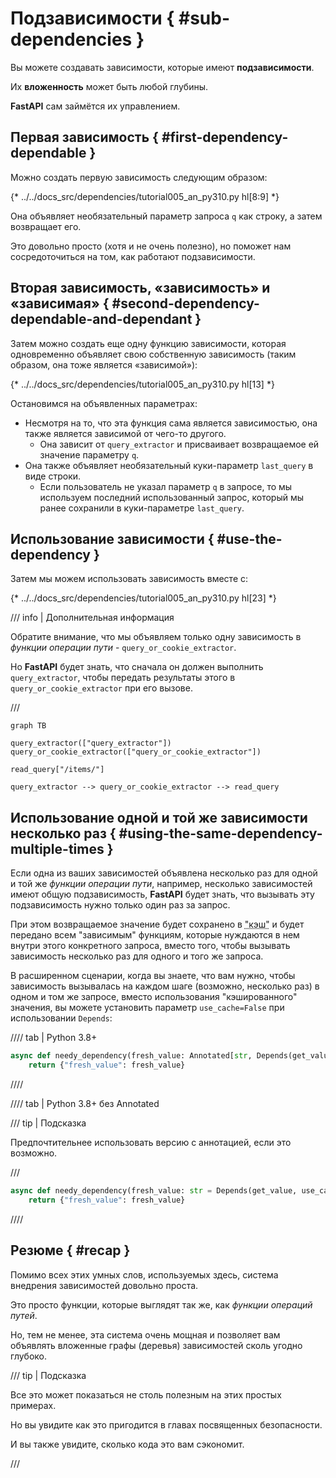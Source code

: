 # Подзависимости { #sub-dependencies }

Вы можете создавать зависимости, которые имеют **подзависимости**.

Их **вложенность** может быть любой глубины.

**FastAPI** сам займётся их управлением.

## Первая зависимость { #first-dependency-dependable }

Можно создать первую зависимость следующим образом:

{* ../../docs_src/dependencies/tutorial005_an_py310.py hl[8:9] *}

Она объявляет необязательный параметр запроса `q` как строку, а затем возвращает его.

Это довольно просто (хотя и не очень полезно), но поможет нам сосредоточиться на том, как работают подзависимости.

## Вторая зависимость, «зависимость» и «зависимая» { #second-dependency-dependable-and-dependant }

Затем можно создать еще одну функцию зависимости, которая одновременно объявляет свою собственную зависимость (таким образом, она тоже является «зависимой»):

{* ../../docs_src/dependencies/tutorial005_an_py310.py hl[13] *}

Остановимся на объявленных параметрах:

* Несмотря на то, что эта функция сама является зависимостью, она также является зависимой от чего-то другого.
    * Она зависит от `query_extractor` и присваивает возвращаемое ей значение параметру `q`.
* Она также объявляет необязательный куки-параметр `last_query` в виде строки.
    * Если пользователь не указал параметр `q` в запросе, то мы используем последний использованный запрос, который мы ранее сохранили в куки-параметре `last_query`.

## Использование зависимости { #use-the-dependency }

Затем мы можем использовать зависимость вместе с:

{* ../../docs_src/dependencies/tutorial005_an_py310.py hl[23] *}

/// info | Дополнительная информация

Обратите внимание, что мы объявляем только одну зависимость в *функции операции пути* - `query_or_cookie_extractor`.

Но **FastAPI** будет знать, что сначала он должен выполнить `query_extractor`, чтобы передать результаты этого в `query_or_cookie_extractor` при его вызове.

///

```mermaid
graph TB

query_extractor(["query_extractor"])
query_or_cookie_extractor(["query_or_cookie_extractor"])

read_query["/items/"]

query_extractor --> query_or_cookie_extractor --> read_query
```

## Использование одной и той же зависимости несколько раз { #using-the-same-dependency-multiple-times }

Если одна из ваших зависимостей объявлена несколько раз для одной и той же *функции операции пути*, например, несколько зависимостей имеют общую подзависимость, **FastAPI** будет знать, что вызывать эту подзависимость нужно только один раз за запрос.

При этом возвращаемое значение будет сохранено в <abbr title="Система для хранения значений, сгенерированных компьютером, для их повторного использования вместо повторного вычисления.">"кэш"</abbr> и будет передано всем "зависимым" функциям, которые нуждаются в нем внутри этого конкретного запроса, вместо того, чтобы вызывать зависимость несколько раз для одного и того же запроса.

В расширенном сценарии, когда вы знаете, что вам нужно, чтобы зависимость вызывалась на каждом шаге (возможно, несколько раз) в одном и том же запросе, вместо использования "кэшированного" значения, вы можете установить параметр `use_cache=False` при использовании `Depends`:

//// tab | Python 3.8+

```Python hl_lines="1"
async def needy_dependency(fresh_value: Annotated[str, Depends(get_value, use_cache=False)]):
    return {"fresh_value": fresh_value}
```

////

//// tab | Python 3.8+ без Annotated

/// tip | Подсказка

Предпочтительнее использовать версию с аннотацией, если это возможно.

///

```Python hl_lines="1"
async def needy_dependency(fresh_value: str = Depends(get_value, use_cache=False)):
    return {"fresh_value": fresh_value}
```

////

## Резюме { #recap }

Помимо всех этих умных слов, используемых здесь, система внедрения зависимостей довольно проста.

Это просто функции, которые выглядят так же, как *функции операций путей*.

Но, тем не менее, эта система очень мощная и позволяет вам объявлять вложенные графы (деревья) зависимостей сколь угодно глубоко.

/// tip | Подсказка

Все это может показаться не столь полезным на этих простых примерах.

Но вы увидите как это пригодится в главах посвященных безопасности.

И вы также увидите, сколько кода это вам сэкономит.

///
